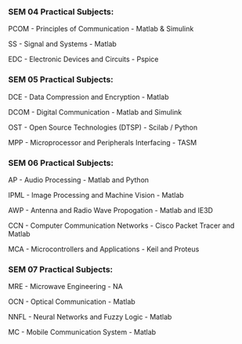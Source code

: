 ### SEM 04 Practical Subjects:

PCOM - Principles of Communication - Matlab & Simulink

SS - Signal and Systems - Matlab

EDC - Electronic Devices and Circuits - Pspice


### SEM 05 Practical Subjects:

DCE - Data Compression and Encryption - Matlab

DCOM - Digital Communication - Matlab and Simulink

OST - Open Source Technologies (DTSP) - Scilab / Python

MPP - Microprocessor and Peripherals Interfacing - TASM



### SEM 06 Practical Subjects:

AP - Audio Processing - Matlab and Python

IPML - Image Processing and Machine Vision - Matlab

AWP - Antenna and Radio Wave Propogation - Matlab and IE3D

CCN - Computer Communication Networks - Cisco Packet Tracer and Matlab

MCA - Microcontrollers and Applications - Keil and Proteus



### SEM 07 Practical Subjects:

MRE - Microwave Engineering - NA

OCN - Optical Communication - Matlab

NNFL - Neural Networks and Fuzzy Logic - Matlab

MC - Mobile Communication System - Matlab

